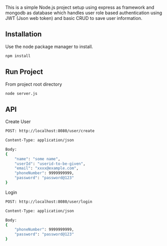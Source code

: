 This is a simple Node.js project setup using express as framework and mongodb as database which handles user role based authentication using JWT (Json web token)
and basic CRUD to save user information.


## Installation

Use the node package manager to install.

```bash
npm install
```

## Run Project

From project root directory

```bash
node server.js
```

## API

Create User

```bash
POST: http://localhost:8080/user/create

Content-Type: application/json

Body:
{
	"name": "some name",
	"userId": "userid-to-be-given",
	"email": "xxxx@example.com",
	"phoneNumber": 9999999999,
	"password": "password@123"
}
```

Login

```bash
POST: http://localhost:8080/user/login

Content-Type: application/json

Body:
{
	"phoneNumber": 9999999999,
	"password": "password@123"
}
```


